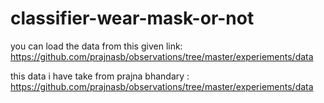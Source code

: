 # classifier-wear-mask-or-not

you can load the data from this given link:
https://github.com/prajnasb/observations/tree/master/experiements/data

this data i have take from prajna bhandary : https://github.com/prajnasb/observations/tree/master/experiements/data
